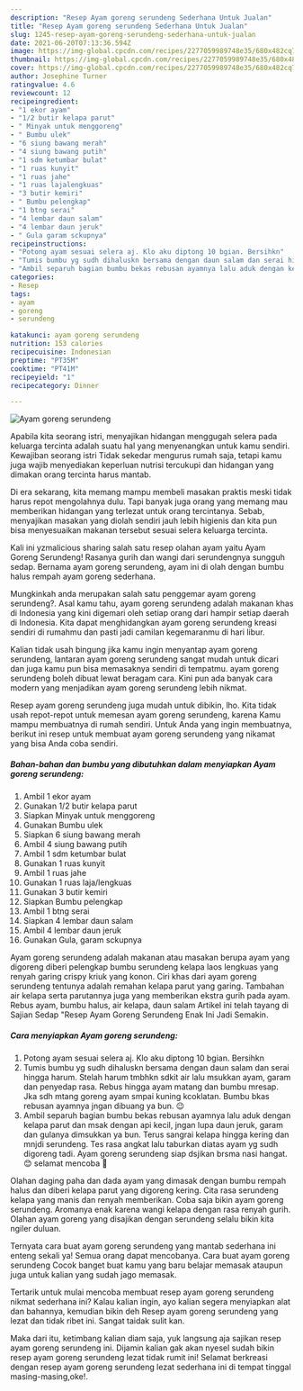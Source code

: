 ```yaml
---
description: "Resep Ayam goreng serundeng Sederhana Untuk Jualan"
title: "Resep Ayam goreng serundeng Sederhana Untuk Jualan"
slug: 1245-resep-ayam-goreng-serundeng-sederhana-untuk-jualan
date: 2021-06-20T07:13:36.594Z
image: https://img-global.cpcdn.com/recipes/2277059989748e35/680x482cq70/ayam-goreng-serundeng-foto-resep-utama.jpg
thumbnail: https://img-global.cpcdn.com/recipes/2277059989748e35/680x482cq70/ayam-goreng-serundeng-foto-resep-utama.jpg
cover: https://img-global.cpcdn.com/recipes/2277059989748e35/680x482cq70/ayam-goreng-serundeng-foto-resep-utama.jpg
author: Josephine Turner
ratingvalue: 4.6
reviewcount: 12
recipeingredient:
- "1 ekor ayam"
- "1/2 butir kelapa parut"
- " Minyak untuk menggoreng"
- " Bumbu ulek"
- "6 siung bawang merah"
- "4 siung bawang putih"
- "1 sdm ketumbar bulat"
- "1 ruas kunyit"
- "1 ruas jahe"
- "1 ruas lajalengkuas"
- "3 butir kemiri"
- " Bumbu pelengkap"
- "1 btng serai"
- "4 lembar daun salam"
- "4 lembar daun jeruk"
- " Gula garam sckupnya"
recipeinstructions:
- "Potong ayam sesuai selera aj. Klo aku diptong 10 bgian. Bersihkn"
- "Tumis bumbu yg sudh dihaluskn bersama dengan daun salam dan serai hingga harum. Stelah harum tmbhkn sdkit air lalu msukkan ayam, garam dan penyedap rasa. Rebus hingga ayam matang dan bumbu mresap. Jka sdh mtang goreng ayam smpai kuning kcoklatan. Bumbu bkas rebusan ayamnya jngan dibuang ya bun. 😉"
- "Ambil separuh bagian bumbu bekas rebusan ayamnya lalu aduk dengan kelapa parut dan msak dengan api kecil, jngan lupa daun jeruk, garam dan gulanya dimsukkan ya bun. Terus sangrai kelapa hingga kering dan mnjdi serundeng. Tes rasa angkat lalu taburkan diatas ayam yg sudh digoreng tadi. Ayam goreng serundeng siap dsjikan brsma nasi hangat.😊 selamat mencoba 💪"
categories:
- Resep
tags:
- ayam
- goreng
- serundeng

katakunci: ayam goreng serundeng 
nutrition: 153 calories
recipecuisine: Indonesian
preptime: "PT35M"
cooktime: "PT41M"
recipeyield: "1"
recipecategory: Dinner

---
```



![Ayam goreng serundeng](https://img-global.cpcdn.com/recipes/2277059989748e35/680x482cq70/ayam-goreng-serundeng-foto-resep-utama.jpg)

Apabila kita seorang istri, menyajikan hidangan menggugah selera pada keluarga tercinta adalah suatu hal yang menyenangkan untuk kamu sendiri. Kewajiban seorang istri Tidak sekedar mengurus rumah saja, tetapi kamu juga wajib menyediakan keperluan nutrisi tercukupi dan hidangan yang dimakan orang tercinta harus mantab.

Di era  sekarang, kita memang mampu membeli masakan praktis meski tidak harus repot mengolahnya dulu. Tapi banyak juga orang yang memang mau memberikan hidangan yang terlezat untuk orang tercintanya. Sebab, menyajikan masakan yang diolah sendiri jauh lebih higienis dan kita pun bisa menyesuaikan makanan tersebut sesuai selera keluarga tercinta. 

Kali ini yzmalicious sharing salah satu resep olahan ayam yaitu Ayam Goreng Serundeng! Rasanya gurih dan wangi dari serundengnya sungguh sedap. Bernama ayam goreng serundeng, ayam ini di olah dengan bumbu halus rempah ayam goreng sederhana.

Mungkinkah anda merupakan salah satu penggemar ayam goreng serundeng?. Asal kamu tahu, ayam goreng serundeng adalah makanan khas di Indonesia yang kini digemari oleh setiap orang dari hampir setiap daerah di Indonesia. Kita dapat menghidangkan ayam goreng serundeng kreasi sendiri di rumahmu dan pasti jadi camilan kegemaranmu di hari libur.

Kalian tidak usah bingung jika kamu ingin menyantap ayam goreng serundeng, lantaran ayam goreng serundeng sangat mudah untuk dicari dan juga kamu pun bisa memasaknya sendiri di tempatmu. ayam goreng serundeng boleh dibuat lewat beragam cara. Kini pun ada banyak cara modern yang menjadikan ayam goreng serundeng lebih nikmat.

Resep ayam goreng serundeng juga mudah untuk dibikin, lho. Kita tidak usah repot-repot untuk memesan ayam goreng serundeng, karena Kamu mampu membuatnya di rumah sendiri. Untuk Anda yang ingin membuatnya, berikut ini resep untuk membuat ayam goreng serundeng yang nikamat yang bisa Anda coba sendiri.

<!--inarticleads1-->

##### Bahan-bahan dan bumbu yang dibutuhkan dalam menyiapkan Ayam goreng serundeng:

1. Ambil 1 ekor ayam
1. Gunakan 1/2 butir kelapa parut
1. Siapkan  Minyak untuk menggoreng
1. Gunakan  Bumbu ulek
1. Siapkan 6 siung bawang merah
1. Ambil 4 siung bawang putih
1. Ambil 1 sdm ketumbar bulat
1. Gunakan 1 ruas kunyit
1. Ambil 1 ruas jahe
1. Gunakan 1 ruas laja/lengkuas
1. Gunakan 3 butir kemiri
1. Siapkan  Bumbu pelengkap
1. Ambil 1 btng serai
1. Siapkan 4 lembar daun salam
1. Ambil 4 lembar daun jeruk
1. Gunakan  Gula, garam sckupnya


Ayam goreng serundeng adalah makanan atau masakan berupa ayam yang digoreng diberi pelengkap bumbu serundeng kelapa laos lengkuas yang renyah garing crispy kriuk yang konon. Ciri khas dari ayam goreng serundeng tentunya adalah remahan kelapa parut yang garing. Tambahan air kelapa serta parutannya juga yang memberikan ekstra gurih pada ayam. Rebus ayam, bumbu halus, air kelapa, daun salam Artikel ini telah tayang di Sajian Sedap &#34;Resep Ayam Goreng Serundeng Enak Ini Jadi Semakin. 

<!--inarticleads2-->

##### Cara menyiapkan Ayam goreng serundeng:

1. Potong ayam sesuai selera aj. Klo aku diptong 10 bgian. Bersihkn
1. Tumis bumbu yg sudh dihaluskn bersama dengan daun salam dan serai hingga harum. Stelah harum tmbhkn sdkit air lalu msukkan ayam, garam dan penyedap rasa. Rebus hingga ayam matang dan bumbu mresap. Jka sdh mtang goreng ayam smpai kuning kcoklatan. Bumbu bkas rebusan ayamnya jngan dibuang ya bun. 😉
1. Ambil separuh bagian bumbu bekas rebusan ayamnya lalu aduk dengan kelapa parut dan msak dengan api kecil, jngan lupa daun jeruk, garam dan gulanya dimsukkan ya bun. Terus sangrai kelapa hingga kering dan mnjdi serundeng. Tes rasa angkat lalu taburkan diatas ayam yg sudh digoreng tadi. Ayam goreng serundeng siap dsjikan brsma nasi hangat.😊 selamat mencoba 💪


Olahan daging paha dan dada ayam yang dimasak dengan bumbu rempah halus dan diberi kelapa parut yang digoreng kering. Cita rasa serundeng kelapa yang manis dan renyah memberikan. Coba saja bikin ayam goreng serundeng. Aromanya enak karena wangi kelapa dengan rasa renyah gurih. Olahan ayam goreng yang disajikan dengan serundeng selalu bikin kita ngiler duluan. 

Ternyata cara buat ayam goreng serundeng yang mantab sederhana ini enteng sekali ya! Semua orang dapat mencobanya. Cara buat ayam goreng serundeng Cocok banget buat kamu yang baru belajar memasak ataupun juga untuk kalian yang sudah jago memasak.

Tertarik untuk mulai mencoba membuat resep ayam goreng serundeng nikmat sederhana ini? Kalau kalian ingin, ayo kalian segera menyiapkan alat dan bahannya, kemudian bikin deh Resep ayam goreng serundeng yang lezat dan tidak ribet ini. Sangat taidak sulit kan. 

Maka dari itu, ketimbang kalian diam saja, yuk langsung aja sajikan resep ayam goreng serundeng ini. Dijamin kalian gak akan nyesel sudah bikin resep ayam goreng serundeng lezat tidak rumit ini! Selamat berkreasi dengan resep ayam goreng serundeng lezat sederhana ini di tempat tinggal masing-masing,oke!.


